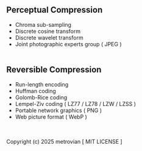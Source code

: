 ## Perceptual Compression ##
- Chroma sub-sampling
- Discrete cosine transform
- Discrete wavelet transform
- Joint photographic experts group ( JPEG )
<br/></br>
## Reversible Compression ##
- Run-length encoding
- Huffman coding
- Golomb-Rice coding
- Lempel-Ziv coding ( LZ77 / LZ78 / LZW / LZSS )
- Portable network graphics ( PNG )
- Web picture format ( WebP )

<br/></br>
Copyright (c) 2025 metrovian [ MIT LICENSE ]
